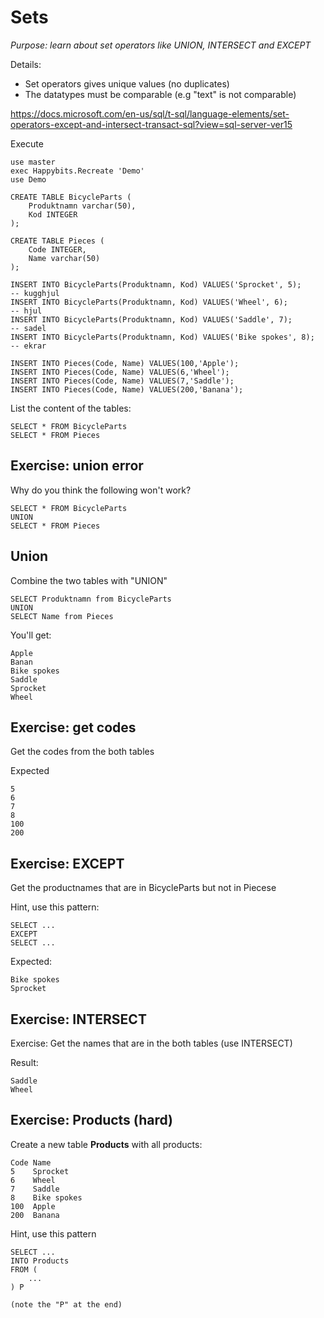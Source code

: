 # Sets

*Purpose: learn about set operators like UNION, INTERSECT and EXCEPT*

Details:

- Set operators gives unique values (no duplicates)
- The datatypes must be comparable (e.g "text" is not comparable)

https://docs.microsoft.com/en-us/sql/t-sql/language-elements/set-operators-except-and-intersect-transact-sql?view=sql-server-ver15

Execute

	use master
	exec Happybits.Recreate 'Demo'
	use Demo

	CREATE TABLE BicycleParts (
		Produktnamn varchar(50),
		Kod INTEGER
	);

	CREATE TABLE Pieces (
		Code INTEGER,
		Name varchar(50) 
	);
	
	INSERT INTO BicycleParts(Produktnamn, Kod) VALUES('Sprocket', 5);      -- kugghjul
	INSERT INTO BicycleParts(Produktnamn, Kod) VALUES('Wheel', 6);         -- hjul
	INSERT INTO BicycleParts(Produktnamn, Kod) VALUES('Saddle', 7);        -- sadel
	INSERT INTO BicycleParts(Produktnamn, Kod) VALUES('Bike spokes', 8);   -- ekrar

	INSERT INTO Pieces(Code, Name) VALUES(100,'Apple'); 
	INSERT INTO Pieces(Code, Name) VALUES(6,'Wheel'); 
	INSERT INTO Pieces(Code, Name) VALUES(7,'Saddle'); 
	INSERT INTO Pieces(Code, Name) VALUES(200,'Banana'); 


List the content of the tables:

	SELECT * FROM BicycleParts
	SELECT * FROM Pieces

## Exercise: union error

Why do you think the following won't work?

	SELECT * FROM BicycleParts
	UNION
	SELECT * FROM Pieces

## Union

Combine the two tables with "UNION"

	SELECT Produktnamn from BicycleParts
	UNION
	SELECT Name from Pieces

You'll get:

	Apple
	Banan
	Bike spokes
	Saddle
	Sprocket
	Wheel



## Exercise: get codes

Get the codes from the both tables

Expected

	5
	6
	7
	8
	100
	200

## Exercise: EXCEPT 

Get the productnames that are in BicycleParts but not in Piecese 

Hint, use this pattern:

	SELECT ... 
	EXCEPT 
	SELECT ...

Expected:

	Bike spokes
	Sprocket

## Exercise: INTERSECT

Exercise: Get the names that are in the both tables (use INTERSECT)

Result:

	Saddle
	Wheel


## Exercise: Products (hard)

Create a new table **Products** with all products:

	Code Name
	5	 Sprocket
	6	 Wheel
	7	 Saddle
	8	 Bike spokes
	100	 Apple
	200	 Banana

Hint, use this pattern

	SELECT ...
	INTO Products
	FROM (
		...
	) P

	(note the "P" at the end)

